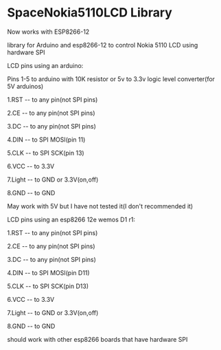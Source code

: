 # SpaceNokia5110LCD Library

Now works with ESP8266-12

library for Arduino and esp8266-12 to control Nokia 5110 LCD using hardware SPI

LCD pins using an arduino:

Pins 1-5 to arduino with 10K resistor or 5v to 3.3v logic level converter(for 5V arduinos)

1.RST -- to any pin(not SPI pins)

2.CE  -- to any pin(not SPI pins)

3.DC  -- to any pin(not SPI pins)

4.DIN -- to SPI MOSI(pin 11)

5.CLK -- to SPI SCK(pin 13)

6.VCC -- to 3.3V

7.Light -- to GND or 3.3V(on,off)

8.GND -- to GND
  
May work with 5V but I have not tested it(I don't recommended it)


LCD pins using an esp8266 12e wemos D1 r1:

1.RST -- to any pin(not SPI pins)

2.CE  -- to any pin(not SPI pins)

3.DC  -- to any pin(not SPI pins)

4.DIN -- to SPI MOSI(pin D11)

5.CLK -- to SPI SCK(pin D13)

6.VCC -- to 3.3V

7.Light -- to GND or 3.3V(on,off)

8.GND -- to GND

should work with other esp8266 boards that have hardware SPI
